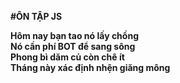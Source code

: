 **#ÔN TẬP JS**

**Hôm nay bạn tao nó lấy chồng** <br/>
**Nó cần phí BOT để sang sông** <br/>
**Phong bì dăm củ còn chê ít**<br/>
**Tháng này xác định nhện giăng mông**<br/>
